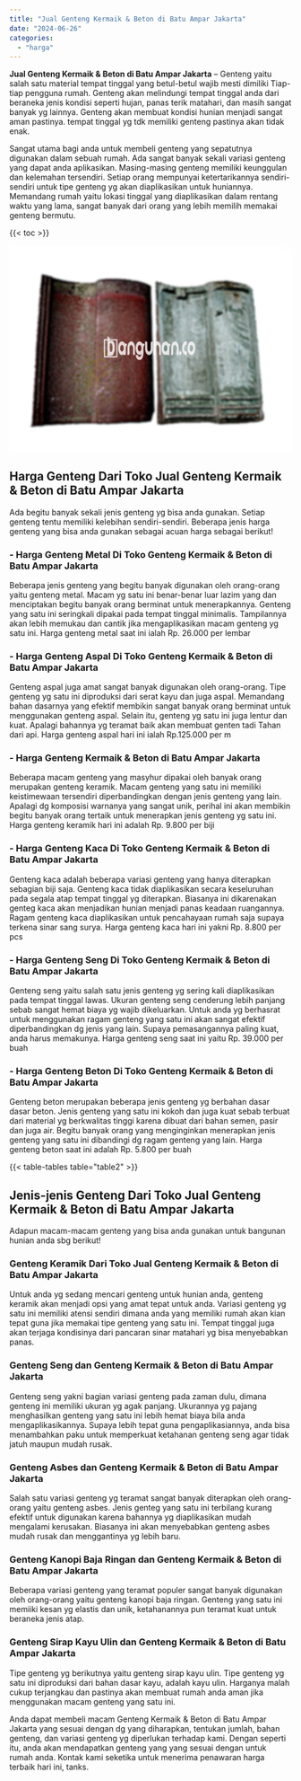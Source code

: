 ```yaml
---
title: "Jual Genteng Kermaik & Beton di Batu Ampar Jakarta"
date: "2024-06-26"
categories: 
  - "harga"
---
```


**Jual Genteng Kermaik & Beton di Batu Ampar Jakarta** – Genteng yaitu salah satu material tempat tinggal yang betul-betul wajib mesti dimiliki Tiap-tiap pengguna rumah. Genteng akan melindungi tempat tinggal anda dari beraneka jenis kondisi seperti hujan, panas terik matahari, dan masih sangat banyak yg lainnya. Genteng akan membuat kondisi hunian menjadi sangat aman pastinya. tempat tinggal yg tdk memiliki genteng pastinya akan tidak enak.

Sangat utama bagi anda untuk membeli genteng yang sepatutnya digunakan dalam sebuah rumah. Ada sangat banyak sekali variasi genteng yang dapat anda aplikasikan. Masing-masing genteng memiliki keunggulan dan kelemahan tersendiri. Setiap orang mempunyai ketertarikannya sendiri-sendiri untuk tipe genteng yg akan diaplikasikan untuk huniannya. Memandang rumah yaitu lokasi tinggal yang diaplikasikan dalam rentang waktu yang lama, sangat banyak dari orang yang lebih memilih memakai genteng bermutu.

{{< toc >}}

![Jual Genteng Kermaik & Beton di Batu Ampar Jakarta](/images/genteng-minimalis-murah18.png)

## Harga Genteng Dari Toko Jual Genteng Kermaik & Beton di Batu Ampar Jakarta

Ada begitu banyak sekali jenis genteng yg bisa anda gunakan. Setiap genteng tentu memiliki kelebihan sendiri-sendiri. Beberapa jenis harga genteng yang bisa anda gunakan sebagai acuan harga sebagai berikut!

### \- Harga Genteng Metal Di Toko Genteng Kermaik & Beton di Batu Ampar Jakarta

Beberapa jenis genteng yang begitu banyak digunakan oleh orang-orang yaitu genteng metal. Macam yg satu ini benar-benar luar lazim yang dan menciptakan begitu banyak orang berminat untuk menerapkannya. Genteng yang satu ini seringkali dipakai pada tempat tinggal minimalis. Tampilannya akan lebih memukau dan cantik jika mengaplikasikan macam genteng yg satu ini. Harga genteng metal saat ini ialah Rp. 26.000 per lembar

### \- Harga Genteng Aspal Di Toko Genteng Kermaik & Beton di Batu Ampar Jakarta

Genteng aspal juga amat sangat banyak digunakan oleh orang-orang. Tipe genteng yg satu ini diproduksi dari serat kayu dan juga aspal. Memandang bahan dasarnya yang efektif membikin sangat banyak orang berminat untuk menggunakan genteng aspal. Selain itu, genteng yg satu ini juga lentur dan kuat. Apalagi bahannya yg teramat baik akan membuat genten tadi Tahan dari api. Harga genteng aspal hari ini ialah Rp.125.000 per m

### \- Harga Genteng Kermaik & Beton di Batu Ampar Jakarta

Beberapa macam genteng yang masyhur dipakai oleh banyak orang merupakan genteng keramik. Macam genteng yang satu ini memiliki keistimewaan tersendiri diperbandingkan dengan jenis genteng yang lain. Apalagi dg komposisi warnanya yang sangat unik, perihal ini akan membikin begitu banyak orang tertaik untuk menerapkan jenis genteng yg satu ini. Harga genteng keramik hari ini adalah Rp. 9.800 per biji

### \- Harga Genteng Kaca Di Toko Genteng Kermaik & Beton di Batu Ampar Jakarta

Genteng kaca adalah beberapa variasi genteng yang hanya diterapkan sebagian biji saja. Genteng kaca tidak diaplikasikan secara keseluruhan pada segala atap tempat tinggal yg diterapkan. Biasanya ini dikarenakan genteg kaca akan menjadikan hunian menjadi panas keadaan ruangannya. Ragam genteng kaca diaplikasikan untuk pencahayaan rumah saja supaya terkena sinar sang surya. Harga genteng kaca hari ini yakni Rp. 8.800 per pcs

### \- Harga Genteng Seng Di Toko Genteng Kermaik & Beton di Batu Ampar Jakarta

Genteng seng yaitu salah satu jenis genteng yg sering kali diaplikasikan pada tempat tinggal lawas. Ukuran genteng seng cenderung lebih panjang sebab sangat hemat biaya yg wajib dikeluarkan. Untuk anda yg berhasrat untuk menggunakan ragam genteng yang satu ini akan sangat efektif diperbandingkan dg jenis yang lain. Supaya pemasangannya paling kuat, anda harus memakunya. Harga genteng seng saat ini yaitu Rp. 39.000 per buah

### \- Harga Genteng Beton Di Toko Genteng Kermaik & Beton di Batu Ampar Jakarta

Genteng beton merupakan beberapa jenis genteng yg berbahan dasar dasar beton. Jenis genteng yang satu ini kokoh dan juga kuat sebab terbuat dari material yg berkwalitas tinggi karena dibuat dari bahan semen, pasir dan juga air. Begitu banyak orang yang menginginkan menerapkan jenis genteng yang satu ini dibandingi dg ragam genteng yang lain. Harga genteng beton saat ini adalah Rp. 5.800 per buah

{{< table-tables table="table2" >}}

## Jenis-jenis Genteng Dari Toko Jual Genteng Kermaik & Beton di Batu Ampar Jakarta

Adapun macam-macam genteng yang bisa anda gunakan untuk bangunan hunian anda sbg berikut!

### Genteng Keramik Dari Toko Jual Genteng Kermaik & Beton di Batu Ampar Jakarta

Untuk anda yg sedang mencari genteng untuk hunian anda, genteng keramik akan menjadi opsi yang amat tepat untuk anda. Variasi genteng yg satu ini memiliki atensi sendiri dimana anda yang memiliki rumah akan kian tepat guna jika memakai tipe genteng yang satu ini. Tempat tinggal juga akan terjaga kondisinya dari pancaran sinar matahari yg bisa menyebabkan panas.

### Genteng Seng dan Genteng Kermaik & Beton di Batu Ampar Jakarta

Genteng seng yakni bagian variasi genteng pada zaman dulu, dimana genteng ini memiliki ukuran yg agak panjang. Ukurannya yg pajang menghasilkan genteng yang satu ini lebih hemat biaya bila anda mengaplikasikannya. Supaya lebih tepat guna pengaplikasiannya, anda bisa menambahkan paku untuk memperkuat ketahanan genteng seng agar tidak jatuh maupun mudah rusak.

### Genteng Asbes dan Genteng Kermaik & Beton di Batu Ampar Jakarta

Salah satu variasi genteng yg teramat sangat banyak diterapkan oleh orang-orang yaitu genteng asbes. Jenis genteg yang satu ini terbilang kurang efektif untuk digunakan karena bahannya yg diaplikasikan mudah mengalami kerusakan. Biasanya ini akan menyebabkan genteng asbes mudah rusak dan menggantinya yg lebih baru.

### Genteng Kanopi Baja Ringan dan Genteng Kermaik & Beton di Batu Ampar Jakarta

Beberapa variasi genteng yang teramat populer sangat banyak digunakan oleh orang-orang yaitu genteng kanopi baja ringan. Genteng yang satu ini memiiki kesan yg elastis dan unik, ketahanannya pun teramat kuat untuk beraneka jenis atap.

### Genteng Sirap Kayu Ulin dan Genteng Kermaik & Beton di Batu Ampar Jakarta

Tipe genteng yg berikutnya yaitu genteng sirap kayu ulin. Tipe genteng yg satu ini diproduksi dari bahan dasar kayu, adalah kayu ulin. Harganya malah cukup terjangkau dan pastinya akan membuat rumah anda aman jika menggunakan macam genteng yang satu ini.

Anda dapat membeli macam Genteng Kermaik & Beton di Batu Ampar Jakarta yang sesuai dengan dg yang diharapkan, tentukan jumlah, bahan genteng, dan variasi genteng yg diperlukan terhadap kami. Dengan seperti itu, anda akan mendapatkan genteng yang yang sesuai dengan untuk rumah anda. Kontak kami seketika untuk menerima penawaran harga terbaik hari ini, tanks.
